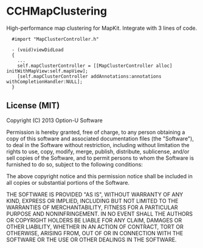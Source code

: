 CCHMapClustering
================

High-performance map clustering for MapKit. Integrate with 3 lines of code.

````
  #import "MapClusterController.h"
  
  - (void)viewDidLoad
  {
    ...
    self.mapClusterController = [[MapClusterController alloc] initWithMapView:self.mapView];
    [self.mapClusterController addAnnotations:annotations withCompletionHandler:NULL];
  }

````
## License (MIT)

Copyright (C) 2013 Option-U Software

Permission is hereby granted, free of charge, to any person obtaining a copy of this software and associated documentation files (the "Software"), to deal in the Software without restriction, including without limitation the rights to use, copy, modify, merge, publish, distribute, sublicense, and/or sell copies of the Software, and to permit persons to whom the Software is furnished to do so, subject to the following conditions:

The above copyright notice and this permission notice shall be included in all copies or substantial portions of the Software.

THE SOFTWARE IS PROVIDED "AS IS", WITHOUT WARRANTY OF ANY KIND, EXPRESS OR IMPLIED, INCLUDING BUT NOT LIMITED TO THE WARRANTIES OF MERCHANTABILITY, FITNESS FOR A PARTICULAR PURPOSE AND NONINFRINGEMENT. IN NO EVENT SHALL THE AUTHORS OR COPYRIGHT HOLDERS BE LIABLE FOR ANY CLAIM, DAMAGES OR OTHER LIABILITY, WHETHER IN AN ACTION OF CONTRACT, TORT OR OTHERWISE, ARISING FROM, OUT OF OR IN CONNECTION WITH THE SOFTWARE OR THE USE OR OTHER DEALINGS IN THE SOFTWARE.
